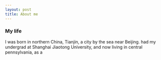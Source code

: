 ```yaml
---
layout: post
title: About me
---
```

### My life
 I was born in northern China, Tianjin, a city by the sea near Beijing. had my undergrad at Shanghai Jiaotong University, and now living in central pennsylvania, as a 
